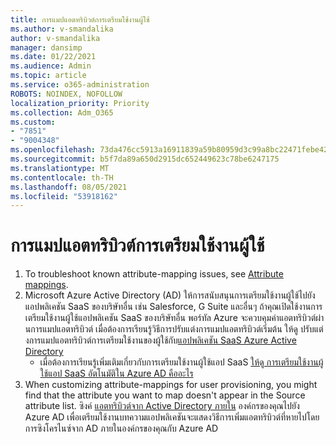 ```yaml
---
title: การแมปแอตทริบิวต์การเตรียมใช้งานผู้ใช้
ms.author: v-smandalika
author: v-smandalika
manager: dansimp
ms.date: 01/22/2021
ms.audience: Admin
ms.topic: article
ms.service: o365-administration
ROBOTS: NOINDEX, NOFOLLOW
localization_priority: Priority
ms.collection: Adm_O365
ms.custom:
- "7851"
- "9004348"
ms.openlocfilehash: 73da476cc5913a16911839a59b80959d3c99a8bc22471febe421b022ce2c49ae
ms.sourcegitcommit: b5f7da89a650d2915dc652449623c78be6247175
ms.translationtype: MT
ms.contentlocale: th-TH
ms.lasthandoff: 08/05/2021
ms.locfileid: "53918162"
---
```

# <a name="user-provisioning-attribute-mapping"></a>การแมปแอตทริบิวต์การเตรียมใช้งานผู้ใช้

1. To troubleshoot known attribute-mapping issues, see [Attribute mappings](https://docs.microsoft.com/azure/active-directory/app-provisioning/known-issues#attribute-mappings). 
2. Microsoft Azure Active Directory (AD) ให้การสนับสนุนการเตรียมใช้งานผู้ใช้ไปยังแอปพลิเคชัน SaaS ของบริษัทอื่น เช่น Salesforce, G Suite และอื่นๆ ถ้าคุณเปิดใช้งานการเตรียมใช้งานผู้ใช้แอปพลิเคชัน SaaS ของบริษัทอื่น พอร์ทัล Azure จะควบคุมค่าแอตทริบิวต์ผ่านการแมปแอตทริบิวต์ เมื่อต้องการเรียนรู้วิธีการปรับแต่งการแมปแอตทริบิวต์เริ่มต้น ให้ดู ปรับแต่งการแมปแอตทริบิวต์การเตรียมใช้งานของผู้ใช้กับ[แอปพลิเคชัน SaaS Azure Active Directory](https://docs.microsoft.com/azure/active-directory/app-provisioning/customize-application-attributes)
    - เมื่อต้องการเรียนรู้เพิ่มเติมเกี่ยวกับการเตรียมใช้งานผู้ใช้แอป SaaS [ให้ดู การเตรียมใช้งานผู้ใช้แอป SaaS อัตโนมัติใน Azure AD คืออะไร](https://docs.microsoft.com/azure/active-directory/app-provisioning/user-provisioning) 
3. When customizing attribute-mappings for user provisioning, you might find that the attribute you want to map doesn't appear in the Source attribute list. ซิงค์ [แอตทริบิวต์จาก Active Directory ภายใน](https://docs.microsoft.com/azure/active-directory/app-provisioning/user-provisioning-sync-attributes-for-mapping) องค์กรของคุณไปยัง Azure AD เพื่อเตรียมใช้งานบทความแอปพลิเคชันจะแสดงวิธีการเพิ่มแอตทริบิวต์ที่หายไปโดยการซิงโครไนซ์จาก AD ภายในองค์กรของคุณกับ Azure AD
